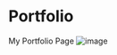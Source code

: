# Portfolio
My Portfolio Page
![image](https://cdn.discordapp.com/attachments/766807837950607370/936066014247018526/Web_capture_26-1-2022_201010_knat01.github.io.jpeg)
